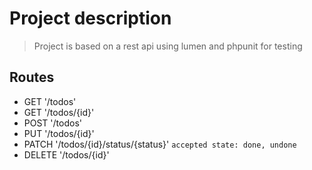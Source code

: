 # Project description
> Project is based on a rest api using lumen and phpunit for testing
## Routes

- GET '/todos'
- GET '/todos/{id}'
- POST '/todos'
- PUT '/todos/{id}'
- PATCH '/todos/{id}/status/{status}' `accepted state: done, undone`
- DELETE '/todos/{id}'
